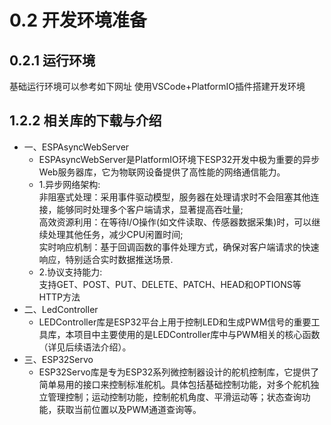 # 0.2 开发环境准备

## 0.2.1 运行环境

基础运行环境可以参考如下网址 使用VSCode+PlatformIO插件搭建开发环境

## 1.2.2 相关库的下载与介绍


- 一、ESPAsyncWebServer
  * ESPAsyncWebServer是PlatformIO环境下ESP32开发中极为重要的异步Web服务器库，它为物联网设备提供了高性能的网络通信能力。
  * 1.异步网络架构:
  <br>非阻塞式处理​​：采用事件驱动模型，服务器在处理请求时不会阻塞其他连接，能够同时处理多个客户端请求，显著提高吞吐量;
  <br>高效资源利用​​：在等待I/O操作(如文件读取、传感器数据采集)时，可以继续处理其他任务，减少CPU闲置时间;
  <br>实时响应机制​​：基于回调函数的事件处理方式，确保对客户端请求的快速响应，特别适合实时数据推送场景.
  * 2.协议支持能力:
  <br>支持GET、POST、PUT、DELETE、PATCH、HEAD和OPTIONS等HTTP方法
- 二、LedController
  * LEDController库是ESP32平台上用于控制LED和生成PWM信号的重要工具库，本项目中主要使用的是LEDController库中与PWM相关的核心函数（详见后续语法介绍）。
- 三、ESP32Servo
  * ESP32Servo库是专为ESP32系列微控制器设计的舵机控制库，它提供了简单易用的接口来控制标准舵机。具体包括基础控制功能，对多个舵机独立管理控制；运动控制功能，控制舵机角度、平滑运动等；状态查询功能，获取当前位置以及PWM通道查询等。
